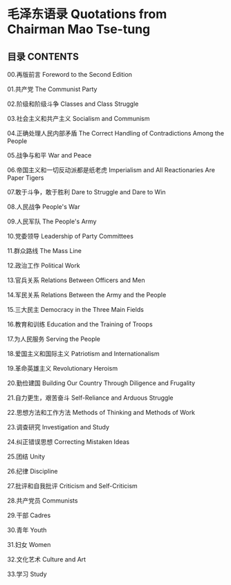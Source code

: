 # 毛泽东语录 Quotations from Chairman Mao Tse-tung 

## 目录 CONTENTS                                                     

00.再版前言 Foreword to the Second Edition

01.共产党 The Communist Party

02.阶级和阶级斗争 Classes and Class Struggle

03.社会主义和共产主义 Socialism and Communism

04.正确处理人民内部矛盾 The Correct Handling of Contradictions Among the People

05.战争与和平 War and Peace

06.帝国主义和一切反动派都是纸老虎 Imperialism and All Reactionaries Are Paper Tigers

07.敢于斗争，敢于胜利 Dare to Struggle and Dare to Win

08.人民战争 People's War

09.人民军队 The People's Army

10.党委领导 Leadership of Party Committees

11.群众路线 The Mass Line

12.政治工作 Political Work

13.官兵关系 Relations Between Officers and Men

14.军民关系 Relations Between the Army and the People

15.三大民主 Democracy in the Three Main Fields

16.教育和训练 Education and the Training of Troops

17.为人民服务 Serving the People

18.爱国主义和国际主义 Patriotism and Internationalism

19.革命英雄主义 Revolutionary Heroism

20.勤俭建国 Building Our Country Through Diligence and Frugality

21.自力更生，艰苦奋斗 Self-Reliance and Arduous Struggle

22.思想方法和工作方法 Methods of Thinking and Methods of Work

23.调查研究 Investigation and Study

24.纠正错误思想 Correcting Mistaken Ideas

25.团结 Unity

26.纪律 Discipline

27.批评和自我批评 Criticism and Self-Criticism

28.共产党员 Communists

29.干部 Cadres

30.青年 Youth

31.妇女 Women

32.文化艺术 Culture and Art

33.学习 Study